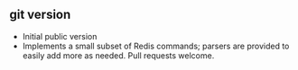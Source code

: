 ## git version

- Initial public version
- Implements a small subset of Redis commands; parsers are provided to
  easily add more as needed. Pull requests welcome.
